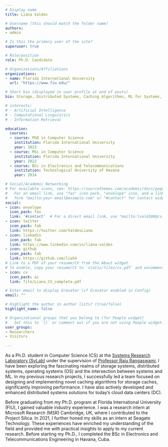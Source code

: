 ```yaml
---
# Display name
title: Liana Valdes

# Username (this should match the folder name)
authors:
- admin

# Is this the primary user of the site?
superuser: true

# Role/position
role: Ph.D. Candidate

# Organizations/Affiliations
organizations:
- name: Florida International University
  url: "https://www.fiu.edu/"

# Short bio (displayed in user profile at end of posts)
bio: Storage, Distributed Systems, Caching Algorithms, ML for Systems, Systems for ML, OS, Management, Team Leadership, Innovation, Motivation, Empathy, Technology, Networking, Creativity, and Relationship Building.

# interests:
# - Artificial Intelligence
# - Computational Linguistics
# - Information Retrieval

education:
  courses:
  - course: PhD in Computer Science 
    institution: Florida International University
    year: 2023
  - course: MSc in Computer Science
    institution: Florida International University
    year: 2022
  - course: BSc in Electronics and Telecommunications
    institution: Technological University of Havana
    year: 2014

# Social/Academic Networking
# For available icons, see: https://sourcethemes.com/academic/docs/page-builder/#icons
#   For an email link, use "fas" icon pack, "envelope" icon, and a link in the
#   form "mailto:your-email@example.com" or "#contact" for contact widget.
social:
- icon: envelope
  icon_pack: fas
  link: '#contact'  # For a direct email link, use "mailto:lvald108@cs.fiu.edu".
- icon: twitter
  icon_pack: fab
  link: https://twitter.com/ValdesLiana
- icon: linkedin
  icon_pack: fab
  link: https://www.linkedin.com/in/liana-valdes
- icon: github
  icon_pack: fab
  link: https://github.com/lia54
# Link to a PDF of your resume/CV from the About widget.
# To enable, copy your resume/CV to `static/files/cv.pdf` and uncomment the lines below.
- icon: cv
  icon_pack: ai
  link: file/Liana_CV_complete.pdf

# Enter email to display Gravatar (if Gravatar enabled in Config)
email: ""

# Highlight the author in author lists? (true/false)
highlight_name: false

# Organizational groups that you belong to (for People widget)
#   Set this to `[]` or comment out if you are not using People widget.
user_groups:
- Researchers
- Visitors
  
---
```

As a Ph.D. student in Computer Science (CS) at the [Systems Research Laboratory (SyLab)](http://sylab-srv.cs.fiu.edu/) under the supervision of [Professor Raju Rangaswami](https://users.cs.fiu.edu/~raju/WWW/), I have been exploring the fascinating realms of storage systems, distributed systems, operating systems (OS) and the intersection between systems and ML. In my previous research projects, I successfully led a team focused on designing and implementing novel caching algorithms for storage caches, significantly improving performance. I have also actively developed and enhanced distributed systems solutions for today’s cloud data centers (DC).

Before graduating from my Ph.D. program at Florida International University (FIU), I gained valuable industry experience. I was a research intern at Microsoft Research (MSR) Cambridge, UK, where I contributed to the Project Silica. In 2021, I further honed my skills as an intern at Seagate Technology. These experiences have enriched my understanding of the field and provided me with practical insights to apply to my current research. Before starting my Ph.D., I completed the BSc in Electronics and Telecommunications Engineering in Havana, Cuba.







